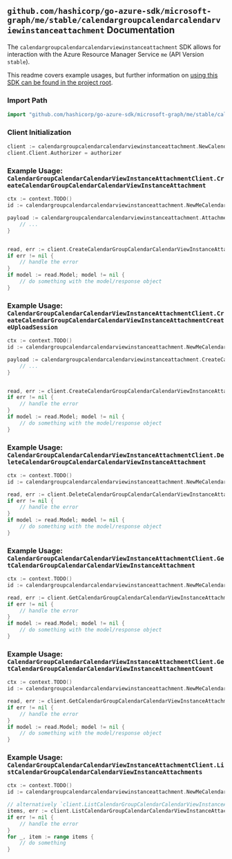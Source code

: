 
## `github.com/hashicorp/go-azure-sdk/microsoft-graph/me/stable/calendargroupcalendarcalendarviewinstanceattachment` Documentation

The `calendargroupcalendarcalendarviewinstanceattachment` SDK allows for interaction with the Azure Resource Manager Service `me` (API Version `stable`).

This readme covers example usages, but further information on [using this SDK can be found in the project root](https://github.com/hashicorp/go-azure-sdk/tree/main/docs).

### Import Path

```go
import "github.com/hashicorp/go-azure-sdk/microsoft-graph/me/stable/calendargroupcalendarcalendarviewinstanceattachment"
```


### Client Initialization

```go
client := calendargroupcalendarcalendarviewinstanceattachment.NewCalendarGroupCalendarCalendarViewInstanceAttachmentClientWithBaseURI("https://management.azure.com")
client.Client.Authorizer = authorizer
```


### Example Usage: `CalendarGroupCalendarCalendarViewInstanceAttachmentClient.CreateCalendarGroupCalendarCalendarViewInstanceAttachment`

```go
ctx := context.TODO()
id := calendargroupcalendarcalendarviewinstanceattachment.NewMeCalendarGroupIdCalendarIdCalendarViewIdInstanceID("calendarGroupIdValue", "calendarIdValue", "eventIdValue", "eventId1Value")

payload := calendargroupcalendarcalendarviewinstanceattachment.Attachment{
	// ...
}


read, err := client.CreateCalendarGroupCalendarCalendarViewInstanceAttachment(ctx, id, payload)
if err != nil {
	// handle the error
}
if model := read.Model; model != nil {
	// do something with the model/response object
}
```


### Example Usage: `CalendarGroupCalendarCalendarViewInstanceAttachmentClient.CreateCalendarGroupCalendarCalendarViewInstanceAttachmentCreateUploadSession`

```go
ctx := context.TODO()
id := calendargroupcalendarcalendarviewinstanceattachment.NewMeCalendarGroupIdCalendarIdCalendarViewIdInstanceID("calendarGroupIdValue", "calendarIdValue", "eventIdValue", "eventId1Value")

payload := calendargroupcalendarcalendarviewinstanceattachment.CreateCalendarGroupCalendarCalendarViewInstanceAttachmentCreateUploadSessionRequest{
	// ...
}


read, err := client.CreateCalendarGroupCalendarCalendarViewInstanceAttachmentCreateUploadSession(ctx, id, payload)
if err != nil {
	// handle the error
}
if model := read.Model; model != nil {
	// do something with the model/response object
}
```


### Example Usage: `CalendarGroupCalendarCalendarViewInstanceAttachmentClient.DeleteCalendarGroupCalendarCalendarViewInstanceAttachment`

```go
ctx := context.TODO()
id := calendargroupcalendarcalendarviewinstanceattachment.NewMeCalendarGroupIdCalendarIdCalendarViewIdInstanceIdAttachmentID("calendarGroupIdValue", "calendarIdValue", "eventIdValue", "eventId1Value", "attachmentIdValue")

read, err := client.DeleteCalendarGroupCalendarCalendarViewInstanceAttachment(ctx, id)
if err != nil {
	// handle the error
}
if model := read.Model; model != nil {
	// do something with the model/response object
}
```


### Example Usage: `CalendarGroupCalendarCalendarViewInstanceAttachmentClient.GetCalendarGroupCalendarCalendarViewInstanceAttachment`

```go
ctx := context.TODO()
id := calendargroupcalendarcalendarviewinstanceattachment.NewMeCalendarGroupIdCalendarIdCalendarViewIdInstanceIdAttachmentID("calendarGroupIdValue", "calendarIdValue", "eventIdValue", "eventId1Value", "attachmentIdValue")

read, err := client.GetCalendarGroupCalendarCalendarViewInstanceAttachment(ctx, id)
if err != nil {
	// handle the error
}
if model := read.Model; model != nil {
	// do something with the model/response object
}
```


### Example Usage: `CalendarGroupCalendarCalendarViewInstanceAttachmentClient.GetCalendarGroupCalendarCalendarViewInstanceAttachmentCount`

```go
ctx := context.TODO()
id := calendargroupcalendarcalendarviewinstanceattachment.NewMeCalendarGroupIdCalendarIdCalendarViewIdInstanceID("calendarGroupIdValue", "calendarIdValue", "eventIdValue", "eventId1Value")

read, err := client.GetCalendarGroupCalendarCalendarViewInstanceAttachmentCount(ctx, id)
if err != nil {
	// handle the error
}
if model := read.Model; model != nil {
	// do something with the model/response object
}
```


### Example Usage: `CalendarGroupCalendarCalendarViewInstanceAttachmentClient.ListCalendarGroupCalendarCalendarViewInstanceAttachments`

```go
ctx := context.TODO()
id := calendargroupcalendarcalendarviewinstanceattachment.NewMeCalendarGroupIdCalendarIdCalendarViewIdInstanceID("calendarGroupIdValue", "calendarIdValue", "eventIdValue", "eventId1Value")

// alternatively `client.ListCalendarGroupCalendarCalendarViewInstanceAttachments(ctx, id)` can be used to do batched pagination
items, err := client.ListCalendarGroupCalendarCalendarViewInstanceAttachmentsComplete(ctx, id)
if err != nil {
	// handle the error
}
for _, item := range items {
	// do something
}
```
